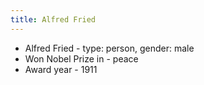 ```yaml
---
title: Alfred Fried
---
```


- Alfred Fried
      - type: person, gender: male
- Won Nobel Prize in
      - peace
- Award year
      - 1911
